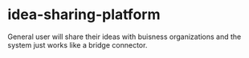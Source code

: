 # idea-sharing-platform
General user will share their ideas with buisness organizations and the system just works like a bridge connector.

